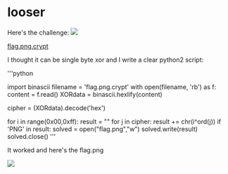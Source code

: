 # looser
Here's the challenge:
![](https://raw.githubusercontent.com/ozancetin/CTF-Writeups/master/2018/Securinets%20CTF%20Quals%202018/looser/1.png)

[flag.png.crypt](https://github.com/ozancetin/CTF-Writeups/blob/master/2018/Securinets%20CTF%20Quals%202018/looser/flag.png.crypt?raw=true)

I thought it can be single byte xor and I write a clear python2 script:

'''python

import binascii
filename = 'flag.png.crypt'
with open(filename, 'rb') as f:
    content = f.read()
XORdata = binascii.hexlify(content)

cipher = (XORdata).decode('hex')

for i in range(0x00,0xff):
	result = ""
	for j in cipher:
		result += chr(i^ord(j))
	if 'PNG' in result:
		solved = open("flag.png","w")
		solved.write(result)
		solved.close()
'''

It worked and here's the flag.png

![](https://raw.githubusercontent.com/ozancetin/CTF-Writeups/master/2018/Securinets%20CTF%20Quals%202018/looser/flag.png)
